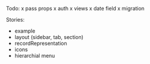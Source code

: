 Todo:
x pass props
x auth
x views
x date field
x migration

Stories:
- example
- layout (sidebar, tab, section)
- recordRepresentation
- icons
- hierarchial menu
